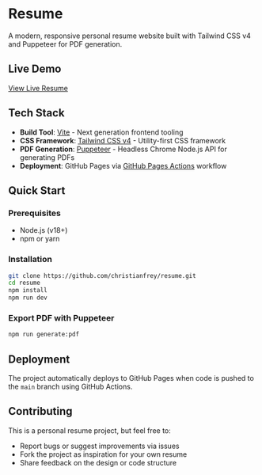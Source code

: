 # Resume

A modern, responsive personal resume website built with Tailwind CSS v4 and Puppeteer for PDF generation.

## Live Demo

[View Live Resume](https://christianfrey.github.io/resume/)

## Tech Stack

- **Build Tool**: [Vite](https://vite.dev/) - Next generation frontend tooling
- **CSS Framework**: [Tailwind CSS v4](https://tailwindcss.com/) - Utility-first CSS framework
- **PDF Generation**: [Puppeteer](https://pptr.dev/) - Headless Chrome Node.js API for generating PDFs
- **Deployment**: GitHub Pages via [GitHub Pages Actions](https://docs.github.com/en/pages/getting-started-with-github-pages/using-custom-workflows-with-github-pages) workflow

## Quick Start

### Prerequisites

- Node.js (v18+)
- npm or yarn

### Installation

```bash
git clone https://github.com/christianfrey/resume.git
cd resume
npm install
npm run dev
```

### Export PDF with Puppeteer

```bash
npm run generate:pdf
```

## Deployment

The project automatically deploys to GitHub Pages when code is pushed to the `main` branch using GitHub Actions.

## Contributing

This is a personal resume project, but feel free to:

- Report bugs or suggest improvements via issues
- Fork the project as inspiration for your own resume
- Share feedback on the design or code structure
